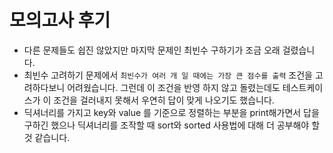 # 모의고사 후기

- 다른 문제들도 쉽진 않았지만 마지막 문제인 최빈수 구하기가 조금 오래 걸렸습니다.
- 최빈수 고려하기 문제에서 `최빈수가 여러 개 일 때에는 가장 큰 점수를 출력` 조건을 고려하다보니 어려웠습니다. 그런데 이 조건을 반영 하지 않고 돌렸는데도 테스트케이스가 이 조건을 걸러내지 못해서 우연히 답이 맞게 나오기도 했습니다.
- 딕셔너리를 가지고 key와 value 를 기준으로 정렬하는 부분을 print해가면서 답을 구하긴 했으나 딕셔너리를 조작할 때 sort와 sorted 사용법에 대해 더 공부해야 할 것 같습니다.
